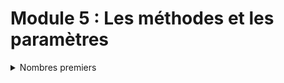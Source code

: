 # Module 5 : Les méthodes et les paramètres

<details markdown="block">
<summary>Nombres premiers</summary>

# Nombres premiers

# More about this project

### Related course
ENI | INITIATION A LA PROGRAMMATION AVEC JAVA  
TRAVAUX PRATIQUE : Module 5 : Les méthodes et les paramètres  
[Nombres premiers](https://github.com/Dyrits/IALPAJ-TP/blob/master/Enonc%C3%A9s/Module%2004%20-%20Enonc%C3%A9%20TP%2001%20-%20Cuisson.pdf)

### Description of the project by ENI
**Étape 1**  
Calculer et afficher les nombres premiers compris entre 0 et 1000.  
Rappel : un nombre premier est un nombre qui a exactement 2 diviseurs distincts
entiers et positifs (0 et 1 ne sont donc pas premiers).  
**Étape 2**  
Compléter l'exercice précédent en laissant la possibilité de saisir la limite de
recherche (au lieu de 1000).  

### Technologies | Libraries | Frameworks | Tools  
- Java

### Details | Comments
- This project has been freely made from scratch following global instructions.

### Status
Completed

#### Last update
11/06/2020

#### Last update (README.md)
11/06/2020
</details>